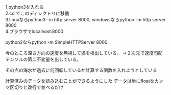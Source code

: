 ﻿1.python3を入れる  
2.cd でこのディレクトリに移動  
3.linuxならpython3 -m http.server 8000, windowsならpython -m http.server 8000  
4.ブラウザでlocalhost:8000

python2ならpython -m SimpleHTTPServer 8000

今のところ深さ方向の速度を無視して渦を検出している。
->２次元で速度勾配テンソルの第二不変量を出している。

その点の海水が過去に何回転しているか計算する関数を入れようとしている

計算済みのデータを読み込むことができるようにした
データは単にfloatをカンマ区切りと改行で並べるだけ